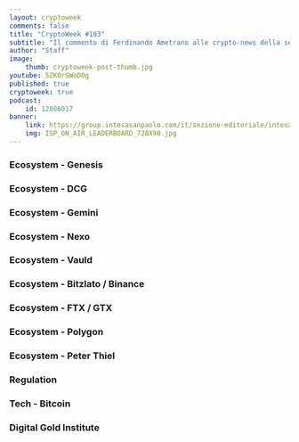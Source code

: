 ```yaml
---
layout: cryptoweek
comments: false
title: "CryptoWeek #103"
subtitle: "Il commento di Ferdinando Ametrano alle crypto-news della settimana" 
author: "Staff"
image:
    thumb: cryptoweek-post-thumb.jpg
youtube: 5ZKOrSWoDOg
published: true
cryptoweek: true
podcast:
    id: 12086017
banner:
    link: https://group.intesasanpaolo.com/it/sezione-editoriale/intesa-sanpaolo-on-air?utm_campaign=GoldInstitute&utm_source=GoldInstitute&utm_medium=Banner_CPM&utm_content=DisplayAwareness&utm_term=GoldInstitute_Banner_CPM_GoldInstitute_
    img: ISP_ON_AIR_LEADERBOARD_728X90.jpg
---
```


### Ecosystem - Genesis

### Ecosystem - DCG

### Ecosystem - Gemini

### Ecosystem - Nexo

### Ecosystem - Vauld

### Ecosystem - Bitzlato / Binance

### Ecosystem - FTX / GTX

### Ecosystem - Polygon

### Ecosystem - Peter Thiel

### Regulation

### Tech - Bitcoin

### Digital Gold Institute

